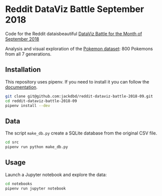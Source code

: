 # Reddit DataViz Battle September 2018

Code for the Reddit dataisbeautiful [DataViz Battle for the Month of September 2018](https://www.reddit.com/r/dataisbeautiful/comments/9cuzs3/battle_dataviz_battle_for_the_month_of_september/)

Analysis and visual exploration of the [Pokemon dataset](https://www.kaggle.com/rounakbanik/pokemon): 800 Pokemons from all 7 generations.


## Installation

This repository uses pipenv. If you need to install it you can follow the [documentation](https://pipenv.readthedocs.io/en/latest/).

```sh
git clone git@github.com:jackdbd/reddit-dataviz-battle-2018-09.git
cd reddit-dataviz-battle-2018-09
pipenv install --dev
```


## Data

The script `make_db.py` create a SQLite database from the original CSV file.

```sh
cd src
pipenv run python make_db.py
```


## Usage

Launch a Jupyter notebook and explore the data:

```sh
cd notebooks
pipenv run jupyter notebook
```
